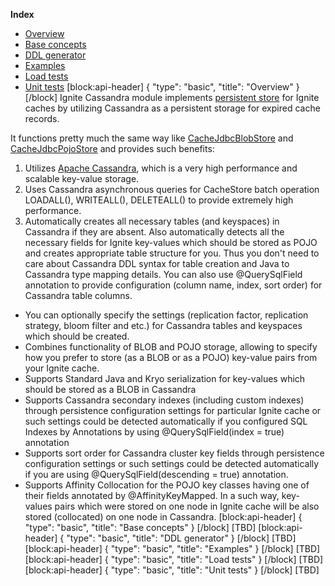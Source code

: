 **Index**
* [Overview](#overview)
* [Base concepts](#base-concepts)
* [DDL generator](#ddl-generator)
* [Examples](#examples)
* [Load tests](#load-tests)
* [Unit tests](#unit-tests)
[block:api-header]
{
  "type": "basic",
  "title": "Overview"
}
[/block]
Ignite Cassandra module implements [persistent store](doc:persistent-store) for Ignite caches by utilizing Cassandra as a persistent storage for expired cache records.

It functions pretty much the same way like [CacheJdbcBlobStore](doc:persistent-store#cachejdbcblobstore) and [CacheJdbcPojoStore](doc:persistent-store#cachejdbcpojostore) and provides such benefits:

1. Utilizes [Apache Cassandra](http://cassandra.apache.org/), which is a very high performance and scalable key-value storage.
2. Uses Cassandra asynchronous queries for CacheStore batch operation LOADALL(), WRITEALL(), DELETEALL() to provide extremely high performance.
3.  Automatically creates all necessary tables (and keyspaces) in Cassandra if they are absent. Also automatically detects all the necessary fields for Ignite key-values which should be stored as POJO and creates appropriate table structure for you. Thus you don't need to care about Cassandra DDL syntax for table creation and Java to Cassandra type mapping details. You can also use @QuerySqlField annotation to provide configuration (column name, index, sort order) for Cassandra table columns.
  * You can optionally specify the settings (replication factor, replication strategy, bloom filter and etc.) for Cassandra tables and keyspaces which should be created.
  * Combines functionality of BLOB and POJO storage, allowing to specify how you prefer to store (as a BLOB or as a POJO) key-value pairs from your Ignite cache.
  * Supports Standard Java and Kryo serialization for key-values which should be stored as a BLOB in Cassandra
  * Supports Cassandra secondary indexes (including custom indexes) through persistence configuration settings for particular Ignite cache or such settings could be detected automatically if you configured SQL Indexes by Annotations by using @QuerySqlField(index = true) annotation
  * Supports sort order for Cassandra cluster key fields through persistence configuration settings or such settings could be detected automatically if you are using @QuerySqlField(descending = true) annotation.
  * Supports Affinity Collocation for the POJO key classes having one of their fields annotated by @AffinityKeyMapped. In a such way, key-values pairs which were stored on one node in Ignite cache will be also stored (collocated) on one node in Cassandra. 
[block:api-header]
{
  "type": "basic",
  "title": "Base concepts"
}
[/block]
[TBD]
[block:api-header]
{
  "type": "basic",
  "title": "DDL generator"
}
[/block]
[TBD]
[block:api-header]
{
  "type": "basic",
  "title": "Examples"
}
[/block]
[TBD]
[block:api-header]
{
  "type": "basic",
  "title": "Load tests"
}
[/block]
[TBD]
[block:api-header]
{
  "type": "basic",
  "title": "Unit tests"
}
[/block]
[TBD]